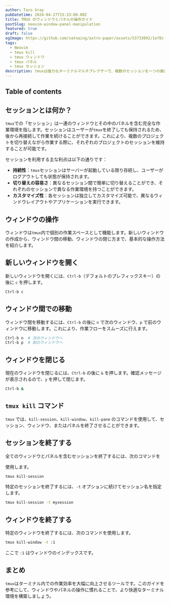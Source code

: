```yaml
---
author: Taro Gray
pubDatetime: 2024-04-27T15:33:00.00Z
title: TMUX のウィンドウとパネルの操作ガイド
postSlug: neovim-window-panel-manipulation
featured: true
draft: false
ogImage: https://github.com/satnaing/astro-paper/assets/53733092/1ef0cf03-8137-4d67-ac81-84a032119e3a
tags:
  - Neovim
  - tmux kill
  - tmux ウィンドウ
  - tmux パネル
  - tmux セッション
description: tmuxは強力なターミナルマルチプレクサーで、複数のセッションを一つの画面内で管理することができます。この記事では、tmuxでのウィンドウとパネルの操作方法について詳しく解説します。
---
```


## Table of contents

## セッションとは何か？

`tmux`での「セッション」は一連のウィンドウとその中のパネルを含む完全な作業環境を指します。セッションはユーザーが`tmux`を終了しても保持されるため、後から再接続して作業を続けることができます。これにより、複数のプロジェクトを切り替えながら作業する際に、それぞれのプロジェクトのセッションを維持することが可能です。

セッションを利用する主な利点は以下の通りです：

- **持続性**：`tmux`セッションはサーバーが起動している限り存続し、ユーザーがログアウトしても状態が保持されます。
- **切り替えの容易さ**：異なるセッション間で簡単に切り替えることができ、それぞれのセッションで異なる作業環境を持つことができます。
- **カスタマイズ性**：各セッションは独立してカスタマイズ可能で、異なるウィンドウレイアウトやアプリケーションを実行できます。

## ウィンドウの操作

ウィンドウは`tmux`内で個別の作業スペースとして機能します。新しいウィンドウの作成から、ウィンドウ間の移動、ウィンドウの閉じ方まで、基本的な操作方法を紹介します。

## 新しいウィンドウを開く

新しいウィンドウを開くには、`Ctrl-b`（デフォルトのプレフィックスキー）の後に `c` を押します。

```bash
Ctrl-b c
```

## ウィンドウ間での移動

ウィンドウ間を移動するには、`Ctrl-b` の後に `n` で次のウィンドウ、`p` で前のウィンドウに移動します。これにより、作業フローをスムーズに行えます。

```bash
Ctrl-b n  # 次のウィンドウへ
Ctrl-b p  # 前のウィンドウへ
```

## ウィンドウを閉じる

現在のウィンドウを閉じるには、`Ctrl-b` の後に `&` を押します。確認メッセージが表示されるので、`y` を押して閉じます。

```bash
Ctrl-b &
```

## `tmux kill` コマンド

`tmux` では、`kill-session`、`kill-window`、`kill-pane` のコマンドを使用して、セッション、ウィンドウ、またはパネルを終了させることができます。

## セッションを終了する

全てのウィンドウとパネルを含むセッションを終了するには、次のコマンドを

使用します。

```bash
tmux kill-session
```

特定のセッションを終了するには、`-t` オプションに続けてセッション名を指定します。

```bash
tmux kill-session -t mysession
```

## ウィンドウを終了する

特定のウィンドウを終了するには、次のコマンドを使用します。

```bash
tmux kill-window -t :1
```

ここで `:1` はウィンドウのインデックスです。

## まとめ

`tmux`はターミナル内での作業効率を大幅に向上させるツールです。このガイドを参考にして、ウィンドウやパネルの操作に慣れることで、より快適なターミナル環境を構築しましょう。
